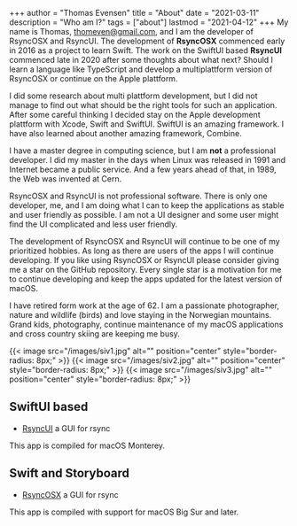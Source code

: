 +++
author = "Thomas Evensen"
title = "About"
date = "2021-03-11"
description = "Who am I?"
tags = ["about"]
lastmod = "2021-04-12"
+++
My name is Thomas, <thomeven@gmail.com>, and I am the developer of RsyncOSX and RsyncUI. The development of **RsyncOSX** commenced early in 2016 as a project to learn Swift. The work on the SwiftUI based **RsyncUI** commenced late in 2020 after some thoughts about what next? Should I learn a language like TypeScript and develop a multiplattform version of RsyncOSX or continue on the Apple plattform.

I did some research about multi plattform development, but I did not manage to find out what should be the right tools for such an application. After some careful thinking I decided stay on the Apple development plattform with Xcode, Swift and SwiftUI. SwiftUI is an amazing framework. I have also learned about another amazing framework, Combine.

I have a master degree in computing science, but I am **not** a professional developer. I did my master in the days when Linux was released in 1991 and Internet became a public service. And a few years ahead of that, in 1989, the Web was invented at Cern.   

RsyncOSX and RsyncUI is not professional software. There is only one developer, me, and I am doing what I can to keep the applications as stable and user friendly as possible. I am not a UI designer and some user might find the UI complicated and less user friendly.

The development of RsyncOSX and RsyncUI will continue to be one of my prioritized hobbies. As long as there are users of the apps I will continue developing.  If you like using RsyncOSX or RsyncUI please consider giving me a star on the GitHub repository. Every single star is a motivation for me to continue developing and keep the apps updated for the latest version of macOS.

I have retired form work at the age of 62. I am a passionate photographer, nature and wildlife (birds) and love staying in the Norwegian mountains. Grand kids, photography, continue maintenance of my macOS applications and cross country skiing are keeping me busy.

{{< image src="/images/siv1.jpg" alt="" position="center" style="border-radius: 8px;" >}}
{{< image src="/images/siv2.jpg" alt="" position="center" style="border-radius: 8px;" >}}
{{< image src="/images/siv3.jpg" alt="" position="center" style="border-radius: 8px;" >}}

## SwiftUI based

- [RsyncUI](https://github.com/rsyncOSX/RsyncUI) a GUI for rsync

This app is compiled for macOS Monterey.

## Swift and Storyboard

- [RsyncOSX](https://github.com/rsyncOSX/RsyncOSX) a GUI for rsync

This app is compiled with support for macOS Big Sur and later.
